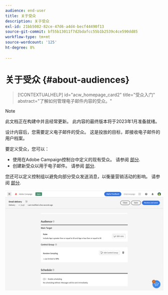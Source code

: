 ```yaml
---
audience: end-user
title: 关于受众
description: 关于受众
exl-id: 21bb5082-82ce-47d6-a4d4-becf44490f13
source-git-commit: bf55b13011f7d2bdafcc55b1b2539c4ce590dd85
workflow-type: tm+mt
source-wordcount: '125'
ht-degree: 8%

---
```


# 关于受众 {#about-audiences}

>[!CONTEXTUALHELP]
>id="acw_homepage_card2"
>title="受众入门"
>abstract="了解如何管理电子邮件内容的受众。"

>[!NOTE]
>
>此文档正在构建中并且经常更新。 此内容的最终版本将于2023年1月准备就绪。

<!--
Audience only created for the delivery, not available later-->


<!--
Three ways:
* existing audience

Campaign or AEP Audiences

* create new on the fly

query like AEP segment builder (same component with campaign data)

* import from file

show use case with a new audience creation (or import from file?)

control groups like acc: exract, random, based on attribute
-->

设计内容后，您需要定义电子邮件的受众。 这是投放的目标，即接收电子邮件的用户档案。

要定义受众，您可以：

* 使用在Adobe Campaign控制台中定义的现有受众。 请参阅 [部分](add-audience.md).
* 创建新受众以用于电子邮件。 请参阅 [部分](segment-builder.md).

您还可以定义控制组以避免向部分受众发送消息，以衡量营销活动的影响。 请参阅 [部分](control-group.md).

![](assets/about-audience.png)
